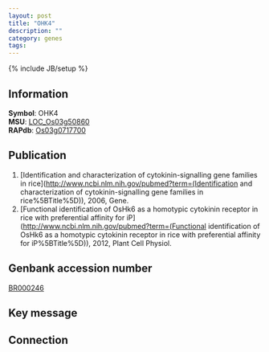 ```yaml
---
layout: post
title: "OHK4"
description: ""
category: genes
tags: 
---
```

{% include JB/setup %}

## Information
__Symbol__: OHK4  
__MSU__: [LOC_Os03g50860](http://rice.plantbiology.msu.edu/cgi-bin/ORF_infopage.cgi?orf=LOC_Os03g50860)  
__RAPdb__: [Os03g0717700](http://rapdb.dna.affrc.go.jp/viewer/gbrowse_details/irgsp1?name=Os03g0717700)  

## Publication
1. [Identification and characterization of cytokinin-signalling gene families in rice](http://www.ncbi.nlm.nih.gov/pubmed?term=(Identification and characterization of cytokinin-signalling gene families in rice%5BTitle%5D)), 2006, Gene.
2. [Functional identification of OsHk6 as a homotypic cytokinin receptor in rice with preferential affinity for iP](http://www.ncbi.nlm.nih.gov/pubmed?term=(Functional identification of OsHk6 as a homotypic cytokinin receptor in rice with preferential affinity for iP%5BTitle%5D)), 2012, Plant Cell Physiol.

## Genbank accession number
[BR000246](http://www.ncbi.nlm.nih.gov/nuccore/BR000246)

## Key message

## Connection


